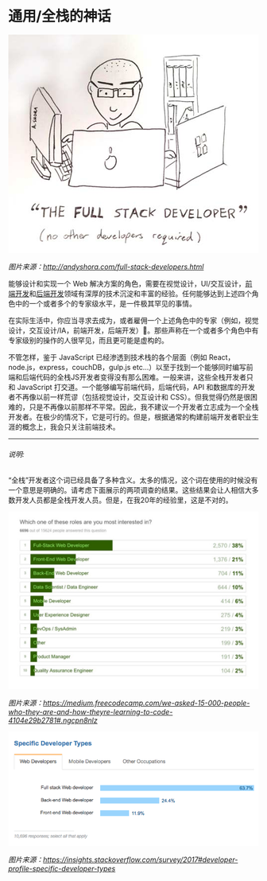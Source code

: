 # 通用/全栈的神话

![](../images/full-stack.jpg "http://andyshora.com/full-stack-developers.html")

<cite>图片来源：<a href="http://andyshora.com/full-stack-developers.html">http://andyshora.com/full-stack-developers.html</a></cite>

能够设计和实现一个 Web 解决方案的角色，需要在视觉设计，UI/交互设计，[前端开发](https://github.com/kamranahmedse/developer-roadmap#-front-end-roadmap)和[后端开发](https://github.com/kamranahmedse/developer-roadmap#-back-end-roadmap)领域有深厚的技术沉淀和丰富的经验。任何能够达到上述四个角色中的一个或者多个的专家级水平，是一件极其罕见的事情。

在实际生活中，你应当寻求去成为，或者雇佣一个上述角色中的专家（例如，视觉设计，交互设计/IA，前端开发，后端开发）。那些声称在一个或者多个角色中有专家级别的操作的人很罕见，而且更可能是虚构的。

不管怎样，鉴于 JavaScript 已经渗透到技术栈的各个层面（例如 React，node.js，express，couchDB，gulp.js etc...）以至于找到一个能够同时编写前端和后端代码的全栈JS开发者变得没有那么困难。一般来讲，这些全栈开发者只和 JavaScript 打交道。一个能够编写前端代码，后端代码，API 和数据库的开发者不再像以前一样荒谬（包括视觉设计，交互设计和 CSS）。但我觉得仍然是很困难的，只是不再像以前那样不平常。因此，我不建议一个开发者立志成为一个全栈开发者。在极少的情况下，它是可行的。但是，根据通常的构建前端开发者职业生涯的概念上，我会只关注前端技术。

***

###### 说明:

“全栈”开发者这个词已经具备了多种含义。太多的情况，这个词在使用的时候没有一个意思是明确的。请考虑下面展示的两项调查的结果。这些结果会让人相信大多数开发人员都是全栈开发人员。但是，在我20年的经验里，这是不对的。


![](../images/fullstack1.png "https://medium.freecodecamp.com/we-asked-15-000-people-who-they-are-and-how-theyre-learning-to-code-4104e29b2781#.ngcpn8nlz")

<cite>图片来源：<a href="https://medium.freecodecamp.com/we-asked-15-000-people-who-they-are-and-how-theyre-learning-to-code-4104e29b2781#.ngcpn8nlz">https://medium.freecodecamp.com/we-asked-15-000-people-who-they-are-and-how-theyre-learning-to-code-4104e29b2781#.ngcpn8nlz</a></cite>

![](../images/fullstack2.png "https://insights.stackoverflow.com/survey/2017#developer-profile-specific-developer-types")

<cite>图片来源：<a href="https://insights.stackoverflow.com/survey/2017#developer-profile-specific-developer-types">https://insights.stackoverflow.com/survey/2017#developer-profile-specific-developer-types</a></cite>













 







